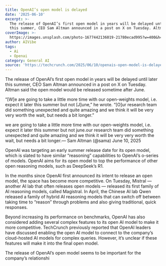 ```yaml
---
title: OpenAI’s open model is delayed
date: '2025-06-10'
excerpt: >-
  The release of OpenAI’s first open model in years will be delayed until later
  this summer, CEO Sam Altman announced in a post on X on Tuesday. Altman...
coverImage: >-
  https://images.unsplash.com/photo-1677442136019-21780ecad995?w=400&h=200&fit=crop&auto=format
author: AIVibe
tags:
  - Ai
  - Openai
category: General AI
source: 'https://techcrunch.com/2025/06/10/openais-open-model-is-delayed/'
---
```

The release of OpenAI’s first open model in years will be delayed until later this summer, CEO Sam Altman announced in a post on X on Tuesday. Altman said the open model would be released sometime after June.

“[W]e are going to take a little more time with our open-weights model, i.e. expect it later this summer but not [J]une,” he wrote. “[O]ur research team did something unexpected and quite amazing and we think it will be very very worth the wait, but needs a bit longer.”


we are going to take a little more time with our open-weights model, i.e. expect it later this summer but not june.our research team did something unexpected and quite amazing and we think it will be very very worth the wait, but needs a bit longer.— Sam Altman (@sama) June 10, 2025


OpenAI was targeting an early summer release date for its open model, which is slated to have similar “reasoning” capabilities to OpenAI’s o-series of models. OpenAI aims for its open model to top the performance of other open reasoning models, such as DeepSeek’s R1.


	
	




	
	



In the months since OpenAI first announced its intent to release an open model, the space has become more competitive. On Tuesday, Mistral — another AI lab that often releases open models — released its first family of AI reasoning models, called Magistral. In April, the Chinese AI lab Qwen released a family of hybrid AI reasoning models that can switch off between taking time to “reason” through problems and also giving traditional, quick responses.

Beyond increasing its performance on benchmarks, OpenAI has also considered adding several complex features to its open AI model to make it more competitive. TechCrunch previously reported that OpenAI leaders have discussed enabling the open AI model to connect to the company’s cloud-hosted AI models for complex queries. However, it’s unclear if these features will make it into the final open model.

The release of OpenAI’s open model seems to be important for the company’s relationshi
